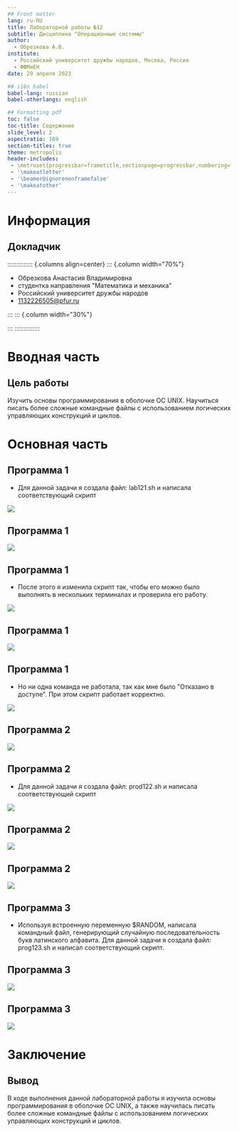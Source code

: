 ```yaml
---
## Front matter
lang: ru-RU
title: Лабораторной работы №12
subtitle: Дисциплина "Операционные системы"
author:
  - Обрезкова А.В.
institute:
  - Российский университет дружбы народов, Москва, Россия
  - ФФМиЕН
date: 29 апреля 2023

## i18n babel
babel-lang: russian
babel-otherlangs: english

## Formatting pdf
toc: false
toc-title: Содержание
slide_level: 2
aspectratio: 169
section-titles: true
theme: metropolis
header-includes:
 - \metroset{progressbar=frametitle,sectionpage=progressbar,numbering=fraction}
 - '\makeatletter'
 - '\beamer@ignorenonframefalse'
 - '\makeatother'
---
```


# Информация

## Докладчик

:::::::::::::: {.columns align=center}
::: {.column width="70%"}

  * Обрезкова Анастасия Владимировна
  * студентка направления "Математика и механика"
  * Российский университет дружбы народов
  * [1132226505@pfur.ru](1132226505@mail.ru)

:::
::: {.column width="30%"}



:::
::::::::::::::

# Вводная часть

## Цель работы

Изучить основы программирования в оболочке ОС UNIX. Научиться писать более сложные командные файлы с использованием логических управляющих конструкций и циклов.

# Основная часть

## Программа 1

- Для данной задачи я создала файл: lab121.sh и написала соответствующий скрипт

![](image/1.2.png)

## Программа 1

![](image/1.3.png)

## Программа 1

- После этого я изменила скрипт так, чтобы его можно было выполнять в нескольких терминалах и проверила его работу.

![](image/1.4.1.png)

## Программа 1 

![](image/1.4.1.png)

## Программа 1

- Но ни одна команда не работала, так как мне было "Отказано в доступе". При этом скрипт работает корректно.

![](image/1.5.png)

## Программа 2

![](image/2.1.png)

## Программа 2

- Для данной задачи я создала файл: prod122.sh и написала соответствующий скрипт

![](image/2.2.png)

## Программа 2

![](image/2.3.png)

## Программа 2

![](image/2.4.png)

## Программа 3

- Используя встроенную переменную $RANDOM, написала командный файл, генерирующий случайную последовательность букв латинского алфавита. Для данной задачи я создала файл: prog123.sh и написал соответствующий скрипт.

## Программа 3

![](image/3.1.png)

## Программа 3

![](image/3.2.png)

# Заключение

## Вывод

В ходе выполнения данной лабораторной работы я изучила основы программирования в оболочке ОС UNIX, а также научилась писать более сложные командные файлы с использованием логических управляющих конструкций и циклов.





